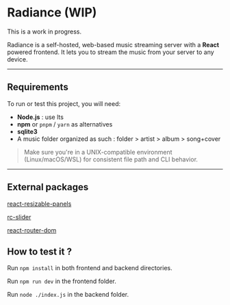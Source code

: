 # Radiance (WIP)

This is a work in progress.

Radiance is a self-hosted, web-based music streaming server with a **React** powered frontend. It lets you to stream the music from your server to any device.

---

## Requirements

To run or test this project, you will need:

- **Node.js** : use lts
- **npm** or `pnpm` / `yarn` as alternatives
- **sqlite3**
- A music folder organized as such : folder > artist > album > song+cover

> Make sure you're in a UNIX-compatible environment (Linux/macOS/WSL) for consistent file path and CLI behavior.

---

## External packages

[react-resizable-panels](https://github.com/bvaughn/react-resizable-panels)

[rc-slider](https://github.com/schrodinger/rc-slider)

[react-router-dom](https://github.com/remix-run/react-router)

## How to test it ?

Run ```npm install``` in both frontend and backend directories.

Run ```npm run dev``` in the frontend folder.

Run ```node ./index.js``` in the backend folder.